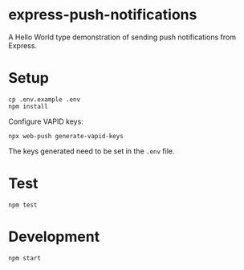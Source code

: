 express-push-notifications
==========================

A Hello World type demonstration of sending push notifications from Express.

# Setup

```
cp .env.example .env
npm install
```

Configure VAPID keys:

```
npx web-push generate-vapid-keys
```

The keys generated need to be set in the `.env` file.

# Test

```
npm test
```

# Development

```
npm start
```
